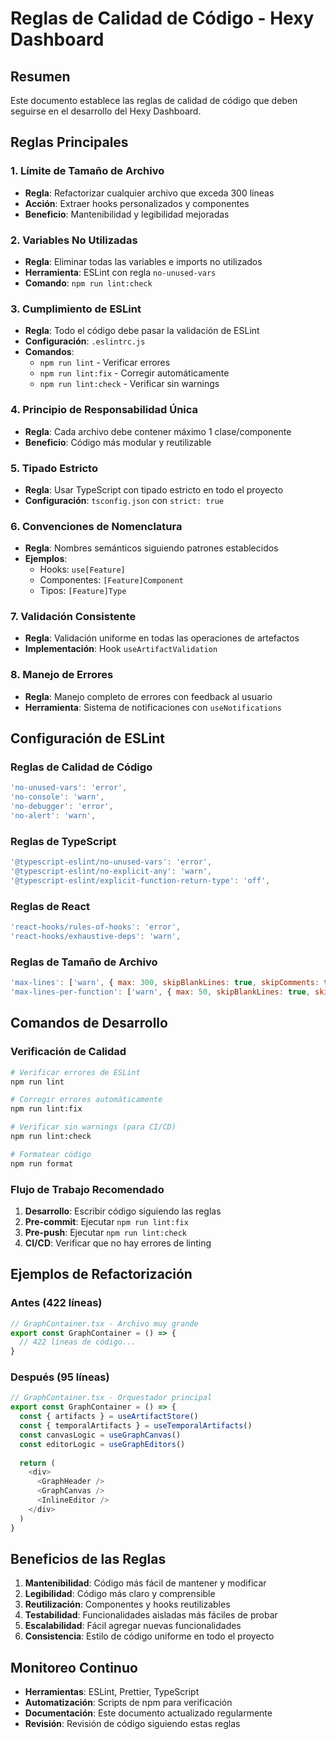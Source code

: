 # Reglas de Calidad de Código - Hexy Dashboard

## Resumen

Este documento establece las reglas de calidad de código que deben seguirse en el desarrollo del Hexy Dashboard.

## Reglas Principales

### 1. Límite de Tamaño de Archivo
- **Regla**: Refactorizar cualquier archivo que exceda 300 líneas
- **Acción**: Extraer hooks personalizados y componentes
- **Beneficio**: Mantenibilidad y legibilidad mejoradas

### 2. Variables No Utilizadas
- **Regla**: Eliminar todas las variables e imports no utilizados
- **Herramienta**: ESLint con regla `no-unused-vars`
- **Comando**: `npm run lint:check`

### 3. Cumplimiento de ESLint
- **Regla**: Todo el código debe pasar la validación de ESLint
- **Configuración**: `.eslintrc.js`
- **Comandos**:
  - `npm run lint` - Verificar errores
  - `npm run lint:fix` - Corregir automáticamente
  - `npm run lint:check` - Verificar sin warnings

### 4. Principio de Responsabilidad Única
- **Regla**: Cada archivo debe contener máximo 1 clase/componente
- **Beneficio**: Código más modular y reutilizable

### 5. Tipado Estricto
- **Regla**: Usar TypeScript con tipado estricto en todo el proyecto
- **Configuración**: `tsconfig.json` con `strict: true`

### 6. Convenciones de Nomenclatura
- **Regla**: Nombres semánticos siguiendo patrones establecidos
- **Ejemplos**:
  - Hooks: `use[Feature]`
  - Componentes: `[Feature]Component`
  - Tipos: `[Feature]Type`

### 7. Validación Consistente
- **Regla**: Validación uniforme en todas las operaciones de artefactos
- **Implementación**: Hook `useArtifactValidation`

### 8. Manejo de Errores
- **Regla**: Manejo completo de errores con feedback al usuario
- **Herramienta**: Sistema de notificaciones con `useNotifications`

## Configuración de ESLint

### Reglas de Calidad de Código
```javascript
'no-unused-vars': 'error',
'no-console': 'warn',
'no-debugger': 'error',
'no-alert': 'warn',
```

### Reglas de TypeScript
```javascript
'@typescript-eslint/no-unused-vars': 'error',
'@typescript-eslint/no-explicit-any': 'warn',
'@typescript-eslint/explicit-function-return-type': 'off',
```

### Reglas de React
```javascript
'react-hooks/rules-of-hooks': 'error',
'react-hooks/exhaustive-deps': 'warn',
```

### Reglas de Tamaño de Archivo
```javascript
'max-lines': ['warn', { max: 300, skipBlankLines: true, skipComments: true }],
'max-lines-per-function': ['warn', { max: 50, skipBlankLines: true, skipComments: true }],
```

## Comandos de Desarrollo

### Verificación de Calidad
```bash
# Verificar errores de ESLint
npm run lint

# Corregir errores automáticamente
npm run lint:fix

# Verificar sin warnings (para CI/CD)
npm run lint:check

# Formatear código
npm run format
```

### Flujo de Trabajo Recomendado
1. **Desarrollo**: Escribir código siguiendo las reglas
2. **Pre-commit**: Ejecutar `npm run lint:fix`
3. **Pre-push**: Ejecutar `npm run lint:check`
4. **CI/CD**: Verificar que no hay errores de linting

## Ejemplos de Refactorización

### Antes (422 líneas)
```typescript
// GraphContainer.tsx - Archivo muy grande
export const GraphContainer = () => {
  // 422 líneas de código...
}
```

### Después (95 líneas)
```typescript
// GraphContainer.tsx - Orquestador principal
export const GraphContainer = () => {
  const { artifacts } = useArtifactStore()
  const { temporalArtifacts } = useTemporalArtifacts()
  const canvasLogic = useGraphCanvas()
  const editorLogic = useGraphEditors()
  
  return (
    <div>
      <GraphHeader />
      <GraphCanvas />
      <InlineEditor />
    </div>
  )
}
```

## Beneficios de las Reglas

1. **Mantenibilidad**: Código más fácil de mantener y modificar
2. **Legibilidad**: Código más claro y comprensible
3. **Reutilización**: Componentes y hooks reutilizables
4. **Testabilidad**: Funcionalidades aisladas más fáciles de probar
5. **Escalabilidad**: Fácil agregar nuevas funcionalidades
6. **Consistencia**: Estilo de código uniforme en todo el proyecto

## Monitoreo Continuo

- **Herramientas**: ESLint, Prettier, TypeScript
- **Automatización**: Scripts de npm para verificación
- **Documentación**: Este documento actualizado regularmente
- **Revisión**: Revisión de código siguiendo estas reglas 